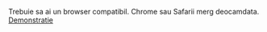 Trebuie sa ai un browser compatibil. Chrome sau Safarii merg deocamdata. [Demonstratie](http://AionDev.github.io/romanian-speech-recognition)
